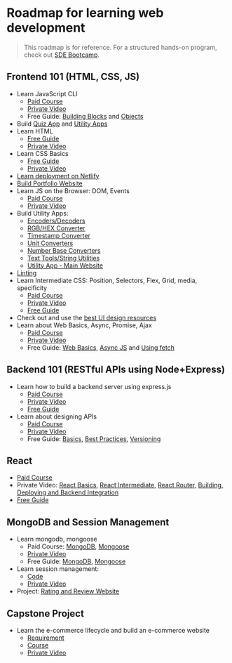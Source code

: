 # Roadmap for learning web development

> This roadmap is for reference. For a structured hands-on program, check out [SDE Bootcamp](https://workat.tech/programs/sde-bootcamp).

## Frontend 101 (HTML, CSS, JS)
- Learn JavaScript CLI
  - [Paid Course](https://workat.tech/courses/javascript-for-java-programmers-28uci2chro1b/)
  - [Private Video](https://www.youtube.com/watch?v=Oe5xV21JGPM)
  - Free Guide: [Building Blocks](https://developer.mozilla.org/en-US/docs/Learn/JavaScript/Building_blocks) and [Objects](https://developer.mozilla.org/en-US/docs/Learn/JavaScript/Objects)
- Build [Quiz App](https://workat.tech/courses/javascript-for-java-programmers-28uci2chro1b/final-assessment-ozcrivz3sex6/ukyl978dmwb1) and [Utility Apps](https://workat.tech/courses/javascript-for-java-programmers-28uci2chro1b/final-assessment-ozcrivz3sex6/3xv652lz4tdc)
- Learn HTML
  - [Free Guide](./learn-html.md)
  - [Private Video](https://www.youtube.com/watch?v=gwBcDSOSS3M&list=PLNKpgbhcZ9hjYEOjAwfXEMlAWPhGaYtzM&index=3&t=0s)
- Learn CSS Basics
  - [Free Guide](./learn-css-basics.md)
  - [Private Video](https://www.youtube.com/watch?v=gwBcDSOSS3M&list=PLNKpgbhcZ9hjYEOjAwfXEMlAWPhGaYtzM&index=3&t=10127s)
- [Learn deployment on Netlify](https://www.youtube.com/watch?v=4pomXPHbG2U)
- [Build Portfolio Website](https://workattech-gcnit.netlify.app)
- Learn JS on the Browser: DOM, Events
  - [Paid Course](https://workat.tech/courses/javascript-dom-and-events-f1a80gu35n1w)
  - [Private Video](https://www.youtube.com/watch?v=CiHqVBa-bPM&list=PLNKpgbhcZ9hjYEOjAwfXEMlAWPhGaYtzM&index=7)
- Build Utility Apps:
  - [Encoders/Decoders](https://workat.tech/courses/javascript-dom-and-events-f1a80gu35n1w/assignments-utility-apps-zo0porse17sb/xvcurt4wgw6q)
  - [RGB/HEX Converter](https://workat.tech/courses/javascript-dom-and-events-f1a80gu35n1w/assignments-utility-apps-zo0porse17sb/z1z8m6usztdd)
  - [Timestamp Converter](https://workat.tech/courses/javascript-dom-and-events-f1a80gu35n1w/assignments-utility-apps-zo0porse17sb/bn1iq3g1zpb9)
  - [Unit Converters](https://workat.tech/courses/javascript-dom-and-events-f1a80gu35n1w/assignments-utility-apps-zo0porse17sb/n7zssche26g3)
  - [Number Base Converters](https://workat.tech/courses/javascript-dom-and-events-f1a80gu35n1w/assignments-utility-apps-zo0porse17sb/e9dk3ijn2ma5)
  - [Text Tools/String Utilities](https://workat.tech/courses/javascript-dom-and-events-f1a80gu35n1w/assignments-utility-apps-zo0porse17sb/jgcqhtm5d3d3)
  - [Utility App - Main Website](https://workat.tech/courses/javascript-dom-and-events-f1a80gu35n1w/assignments-utility-apps-zo0porse17sb/kts9me22ldge)
- [Linting](https://gist.github.com/gcnit/81e682c62b2abac426062d99a651fb60)
- Learn Intermediate CSS: Position, Selectors, Flex, Grid, media, specificity
  - [Paid Course](https://workat.tech/courses/css-intermediate-szc1ps6324ks)
  - [Private Video](https://www.youtube.com/watch?v=Lh_5FZSgxL8)
  - [Free Guide](https://github.com/workattech/learn-web-dev/blob/master/learn-css-intermediate.md)
- Check out and use the [best UI design resources](awesome-ui-design-resources.md)
- Learn about Web Basics, Async, Promise, Ajax
  - [Paid Course](https://workat.tech/courses/web-101-async-javascript-y8a9fnker9hk)
  - [Private Video](https://youtu.be/qSCym9QTQV0)
  - Free Guide: [Web Basics](https://workat.tech/fullstack-development/article/open-website-browser-web-101-4ni7enafyesf), [Async JS](https://developer.mozilla.org/en-US/docs/Learn/JavaScript/Asynchronous) and [Using fetch](https://developer.mozilla.org/en-US/docs/Web/API/Fetch_API/Using_Fetch)

## Backend 101 (RESTful APIs using Node+Express)
- Learn how to build a backend server using express.js
  - [Paid Course](https://workat.tech/courses/building-backend-express-1gh9co43np17)
  - [Private Video](https://www.youtube.com/watch?v=aw6zf8ztF1E)
  - [Free Guide](https://expressjs.com/)
- Learn about designing APIs
  - [Paid Course](https://workat.tech/courses/designing-apis-rrjs7pq30uw4)
  - [Private Video](https://www.youtube.com/watch?v=aQdZpWt1NuY)
  - Free Guide: [Basics](https://workat.tech/backend-development/article/designing-apis-basics-l64bq1id8gew), [Best Practices](https://workat.tech/backend-development/article/designing-apis-best-practices-s7ztn7tlqs21), [Versioning](https://workat.tech/backend-development/article/designing-apis-versioning-10mopbtp26pg)

## React
  - [Paid Course](https://workat.tech/courses/building-frontend-with-react-33aehnjawq75)
  - Private Video: [React Basics](https://www.youtube.com/watch?v=3ZVR4v1Injs&list=PLNKpgbhcZ9hjYEOjAwfXEMlAWPhGaYtzM&index=23), [React Intermediate](https://www.youtube.com/watch?v=Igm2tHRKxIw&list=PLNKpgbhcZ9hjYEOjAwfXEMlAWPhGaYtzM&index=24), [React Router](https://www.youtube.com/watch?v=UrnqAccmwis&list=PLNKpgbhcZ9hjYEOjAwfXEMlAWPhGaYtzM&index=25&t=1s), [Building, Deploying and Backend Integration](https://www.youtube.com/watch?v=5ohkuHs_gBw&list=PLNKpgbhcZ9hjYEOjAwfXEMlAWPhGaYtzM&index=26)
  - [Free Guide](https://reactjs.org/docs/getting-started.html)

## MongoDB and Session Management
- Learn mongodb, mongoose
  - Paid Course: [MongoDB](https://workat.tech/courses/storing-retrieving-data-mongodb-2dsqqvlk425y), [Mongoose](https://workat.tech/courses/mongodb-nodejs-0dou4swvb7r9)
  - [Private Video](https://www.youtube.com/watch?v=Y7kdxGGVq2k)
  - Free Guide: [MongoDB](https://docs.mongodb.com/manual/introduction), [Mongoose](https://mongoosejs.com/docs)
- Learn session management:
  - [Code](https://github.com/workattech/mern-app)
  - [Private Video](https://www.youtube.com/watch?v=zYf8iJGb7zQ)
- Project: [Rating and Review Website](https://workat.tech/project-ideas/article/rating-and-review-website-project-idea-3dnk584ybk92)

## Capstone Project
- Learn the e-commerce lifecycle and build an e-commerce website
  - [Requirement](https://workat.tech/project-ideas/article/build-ecommerce-website-app-fev96jcgtwff)
  - [Course](https://workat.tech/courses/build-ecommerce-website-yndo9j9r6rp1)
  - [Private Video](https://www.youtube.com/watch?v=fsRtyqLj9XQ)
